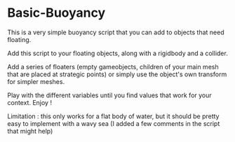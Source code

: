 # Basic-Buoyancy
This is a very simple buoyancy script that you can add to objects that need floating.

Add this script to your floating objects, along with a rigidbody and a collider.

Add a series of floaters (empty gameobjects, children of your main mesh that are placed at strategic points) or simply use the object's own transform for simpler meshes. 

Play with the different variables until you find values that work for your context. Enjoy !

Limitation : this only works for a flat body of water, but it should be pretty easy to implement with a wavy sea (I added a few comments in the script that might help)
